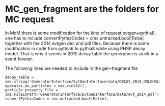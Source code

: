 # MC_gen_fragment are the folders for MC request

In McM there is some modification for the kind of request evtgen+pythia8 one has to include
convertPythiaCodes = cms.untracked.bool(False) together with the 2014 evtgen dec and
pdl files. Because there is some modification in code from pythia6 to pythia8  while using PHSP
decay model. That is why it seems in 2010 decay table the generation is stuck in a event forever.

The following lines are needed to include in the gen-fragment file

    decay_table = cms.string('GeneratorInterface/EvtGenInterface/data/DECAY_2014_NOLONGLIFE.DEC'),
    operates_on_particles = cms.vint32(),
    particle_property_file = cms.FileInPath('GeneratorInterface/EvtGenInterface/data/evt_2014.pdl'),
    convertPythiaCodes = cms.untracked.bool(False),
